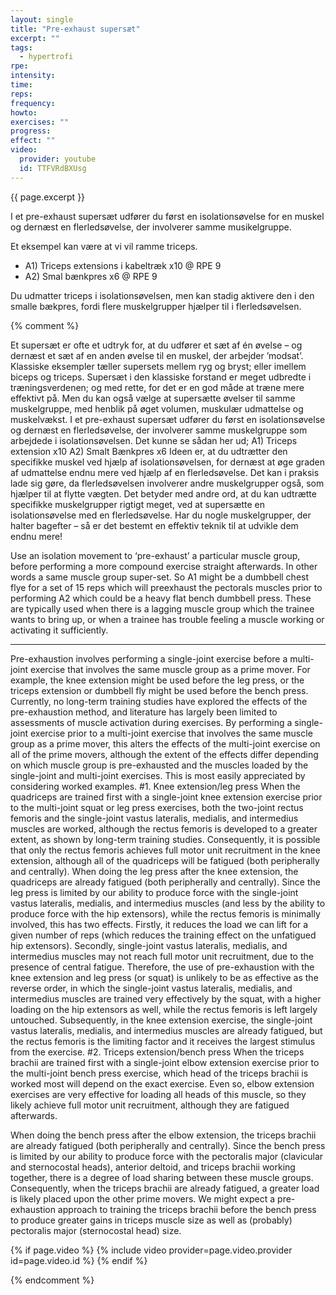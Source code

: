 ```yaml
---
layout: single
title: "Pre-exhaust supersæt"
excerpt: ""
tags:
  - hypertrofi
rpe: 
intensity: 
time: 
reps: 
frequency: 
howto:
exercises: ""
progress:
effect: ""
video:
  provider: youtube
  id: TTFVRdBXUsg
---
```


{{ page.excerpt }}

I et pre-exhaust supersæt udfører du først en isolationsøvelse for en muskel og dernæst en flerledsøvelse, der involverer samme musikelgruppe.

Et eksempel kan være at vi vil ramme triceps.

- A1) Triceps extensions i kabeltræk x10 @ RPE 9
- A2) Smal bænkpres x6 @ RPE 9

Du udmatter triceps i isolationsøvelsen, men kan stadig aktivere den i den smalle bækpres, fordi flere muskelgrupper hjælper til i flerledsøvelsen.

{% comment %}

Et supersæt er ofte et udtryk for, at du udfører et sæt af én øvelse – og dernæst et sæt af en anden øvelse til en muskel, der arbejder ’modsat’. Klassiske eksempler tæller supersets mellem ryg og bryst; eller imellem biceps og triceps.
Supersæt i den klassiske forstand er meget udbredte i træningsverdenen; og med rette, for det er en god måde at træne mere effektivt på. Men du kan også vælge at supersætte øvelser til samme muskelgruppe, med henblik på øget volumen, muskulær udmattelse og muskelvækst.
I et pre-exhaust supersæt udfører du først en isolationsøvelse og dernæst en flerledsøvelse, der involverer samme muskelgruppe som arbejdede i isolationsøvelsen. Det kunne se sådan her ud;
A1) Triceps extension x10
A2) Smalt Bænkpres x6
Ideen er, at du udtrætter den specifikke muskel ved hjælp af isolationsøvelsen, for dernæst at øge graden af udmattelse endnu mere ved hjælp af en flerledsøvelse. Det kan i praksis lade sig gøre, da flerledsøvelsen involverer andre muskelgrupper også, som hjælper til at flytte vægten.
Det betyder med andre ord, at du kan udtrætte specifikke muskelgrupper rigtigt meget, ved at supersætte en isolationsøvelse med en flerledsøvelse. Har du nogle muskelgrupper, der halter bagefter – så er det bestemt en effektiv teknik til at udvikle dem endnu mere!


Use an isolation movement to ‘pre-exhaust’ a particular muscle group, before performing a more compound exercise straight afterwards.  In other words a same muscle group super-set.  So A1 might be a dumbbell chest flye for a set of 15 reps which will preexhaust the pectorals muscles prior to performing A2 which could be a heavy flat bench dumbbell press.  These are typically used when there is a lagging muscle group which the trainee wants to bring up, or when a trainee has trouble feeling a muscle working or activating it sufficiently. 

***

Pre-exhaustion involves performing a single-joint exercise before a multi-joint exercise that involves the same muscle group as a prime mover. For example, the knee extension might be used before the leg press, or the triceps extension or dumbbell fly might be used before the bench press.
Currently, no long-term training studies have explored the effects of the pre-exhaustion method, and literature has largely been limited to assessments of muscle activation during exercises.
By performing a single-joint exercise prior to a multi-joint exercise that involves the same muscle group as a prime mover, this alters the effects of the multi-joint exercise on all of the prime movers, although the extent of the effects differ depending on which muscle group is pre-exhausted and the muscles loaded by the single-joint and multi-joint exercises.
This is most easily appreciated by considering worked examples.
#1. Knee extension/leg press
When the quadriceps are trained first with a single-joint knee extension exercise prior to the multi-joint squat or leg press exercises, both the two-joint rectus femoris and the single-joint vastus lateralis, medialis, and intermedius muscles are worked, although the rectus femoris is developed to a greater extent, as shown by long-term training studies.
Consequently, it is possible that only the rectus femoris achieves full motor unit recruitment in the knee extension, although all of the quadriceps will be fatigued (both peripherally and centrally).
When doing the leg press after the knee extension, the quadriceps are already fatigued (both peripherally and centrally). Since the leg press is limited by our ability to produce force with the single-joint vastus lateralis, medialis, and intermedius muscles (and less by the ability to produce force with the hip extensors), while the rectus femoris is minimally involved, this has two effects. Firstly, it reduces the load we can lift for a given number of reps (which reduces the training effect on the unfatigued hip extensors). Secondly, single-joint vastus lateralis, medialis, and intermedius muscles may not reach full motor unit recruitment, due to the presence of central fatigue.
Therefore, the use of pre-exhaustion with the knee extension and leg press (or squat) is unlikely to be as effective as the reverse order, in which the single-joint vastus lateralis, medialis, and intermedius muscles are trained very effectively by the squat, with a higher loading on the hip extensors as well, while the rectus femoris is left largely untouched. Subsequently, in the knee extension exercise, the single-joint vastus lateralis, medialis, and intermedius muscles are already fatigued, but the rectus femoris is the limiting factor and it receives the largest stimulus from the exercise.
#2. Triceps extension/bench press
When the triceps brachii are trained first with a single-joint elbow extension exercise prior to the multi-joint bench press exercise, which head of the triceps brachii is worked most will depend on the exact exercise. Even so, elbow extension exercises are very effective for loading all heads of this muscle, so they likely achieve full motor unit recruitment, although they are fatigued afterwards.

When doing the bench press after the elbow extension, the triceps brachii are already fatigued (both peripherally and centrally). Since the bench press is limited by our ability to produce force with the pectoralis major (clavicular and sternocostal heads), anterior deltoid, and triceps brachii working together, there is a degree of load sharing between these muscle groups. Consequently, when the triceps brachii are already fatigued, a greater load is likely placed upon the other prime movers. We might expect a pre-exhaustion approach to training the triceps brachii before the bench press to produce greater gains in triceps muscle size as well as (probably) pectoralis major (sternocostal head) size.

{% if page.video %}
  {% include video provider=page.video.provider id=page.video.id %}
{% endif %}

{% endcomment %}
